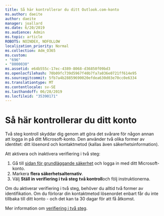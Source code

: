 ```yaml
---
title: Så här kontrollerar du ditt Outlook.com-konto
ms.author: daeite
author: daeite
manager: joallard
ms.date: 6/20/2019
ms.audience: Admin
ms.topic: article
ROBOTS: NOINDEX, NOFOLLOW
localization_priority: Normal
ms.collection: Adm_O365
ms.custom:
- "696"
- "8000030"
ms.assetid: e64b555c-17ec-4389-8068-d36850f09bd3
ms.openlocfilehash: 70b09fc739d5967f40b7fa7a036e0721ff614e95
ms.sourcegitcommit: 5fb7a4b28859690020efdea630d03e70cc0e6334
ms.translationtype: MT
ms.contentlocale: sv-SE
ms.lasthandoff: 06/28/2019
ms.locfileid: "35390171"
---
```

# <a name="how-to-verify-your-account"></a>Så här kontrollerar du ditt konto

Två steg kontroll skyddar dig genom att göra det svårare för någon annan att logga in på ditt Microsoft-konto. Den använder två olika former av identitet: ditt lösenord och kontaktmetod (kallas även säkerhetsinformation).
  
Att aktivera och inaktivera verifiering i två steg:
  
1. Gå till [sidan för grundläggande säkerhet](https://go.microsoft.com/fwlink/?linkid=842325) och logga in med ditt Microsoft-konto.
2. Markera **flera säkerhetsalternativ**.
3. Välj **Ställ in verifiering i två steg** **två kontroll**och följ instruktionerna.

Om du aktiverar verifiering i två steg, behöver du alltid två former av identifikation. Om du förlorar din kontaktmetod lösenordet enbart får du inte tillbaka till ditt konto - och det kan ta 30 dagar för att få åtkomst.
  
Mer information om [verifiering i två steg](https://go.microsoft.com/fwlink/?linkid=872270).
  